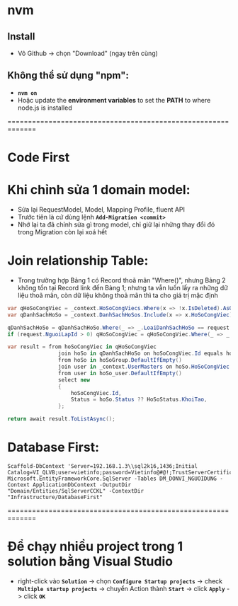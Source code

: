 # nvm 
## Install
* Vô Github -> chọn "Download" (ngay trên cùng)
## Không thể sử dụng "npm":
* **`nvm on`**
* Hoặc update the **environment variables** to set the **PATH** to where node.js is installed

=============================================================

# Code First

# Khi chỉnh sửa 1 domain model:
* Sửa lại RequestModel, Model, Mapping Profile, fluent API
* Trước tiên là cứ dùng lệnh **`Add-Migration <commit>`**
* Nhớ lại ta đã chỉnh sửa gì trong model, chỉ giữ lại những thay đổi đó trong Migration còn lại xoá hết

# Join relationship Table:
* Trong trường hợp Bảng 1 có Record thoã mãn "Where()", nhưng Bảng 2 không tồn tại Record link đến Bảng 1; nhưng ta vẫn luốn lấy ra những dữ liệu thoã mãn, còn dữ liệu không thoả mãn thì ta cho giá trị mặc định
```cs
var qHoSoCongViec = _context.HoSoCongViecs.Where(x => !x.IsDeleted).AsQueryable();
var qDanhSachHoSo = _context.DanhSachHoSos.Include(x => x.HoSoCongViec).AsQueryable();

qDanhSachHoSo = qDanhSachHoSo.Where(_ => _.LoaiDanhSachHoSo == request.LoaiDanhSachHoSo);
if (request.NguoiLapId > 0) qHoSoCongViec = qHoSoCongViec.Where(_ => _.NguoiLapId == request.NguoiLapId);

var result = from hoSoCongViec in qHoSoCongViec
                join hoSo in qDanhSachHoSo on hoSoCongViec.Id equals hoSo.HoSoCongViecID into hoSoGroup
                from hoSo in hoSoGroup.DefaultIfEmpty()
                join user in _context.UserMasters on hoSo.HoSoCongViec.NguoiLapId equals user.UserMasterId into hoSo_user
                from user in hoSo_user.DefaultIfEmpty()
                select new
                {
                    hoSoCongViec.Id,
                    Status = hoSo.Status ?? HoSoStatus.KhoiTao,
                };

return await result.ToListAsync();
```

# Database First:
```shell - inside "Package Manage Console":
Scaffold-DbContext 'Server=192.168.1.3\\sql2k16,1436;Initial Catalog=VI_QLVB;user=vietinfo;password=Vietinfo@#@!;TrustServerCertificate=True;' Microsoft.EntityFrameworkCore.SqlServer -Tables DM_DONVI_NGUOIDUNG -Context ApplicationDbContext -OutputDir "Domain/Entities/SqlServerCCKL" -ContextDir "Infrastructure/DatabaseFirst"
```

=============================================================

# Để chạy nhiều project trong 1 solution bằng Visual Studio
* right-click vào **`Solution`** -> chọn **`Configure Startup projects`** -> check **`Multiple startup projects`** -> chuyển Action thành **`Start`** -> click **`Apply`** -> click **`OK`**